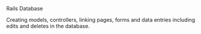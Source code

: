 Rails Database

Creating models, controllers, linking pages, forms and data entries including edits and deletes in the database.
